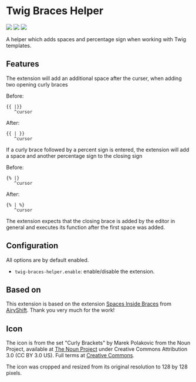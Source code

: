 # Twig Braces Helper

[![](https://vsmarketplacebadge.apphb.com/version/zepich.twig-braces-helper.svg)](https://marketplace.visualstudio.com/items?itemName=zepich.twig-braces-helper)
[![](https://vsmarketplacebadge.apphb.com/installs-short/zepich.twig-braces-helper.svg)](https://marketplace.visualstudio.com/items?itemName=zepich.twig-braces-helper)
[![](https://vsmarketplacebadge.apphb.com/rating-short/zepich.twig-braces-helper.svg)](https://marketplace.visualstudio.com/items?itemName=zepich.twig-braces-helper)

A helper which adds spaces and percentage sign when working with Twig templates.

## Features

The extension will add an additional space after the curser, when adding two opening curly braces

Before:

    {{ |}}
       ^cursor

After:

    {{ | }}
       ^cursor

If a curly brace followed by a percent sign is entered, the extension will add a space and another percentage sign to the closing sign

Before:

    {% |}
       ^cursor

After:

    {% | %}
       ^cursor

The extension expects that the closing brace is added by the editor in general and executes its function after the first space was added.

## Configuration

All options are by default enabled.

- `twig-braces-helper.enable`: enable/disable the extension.

## Based on

This extension is based on the extension [Spaces Inside Braces](https://marketplace.visualstudio.com/items?itemName=AiryShift.spaces-inside-braces) from [AiryShift](https://github.com/AiryShift). Thank you very much for the work!

## Icon

The icon is from the set "Curly Brackets" by Marek Polakovic from the Noun Project, available at [The Noun Project](https://thenounproject.com/term/curly-brackets/108564/) under Creative Commons Attribution 3.0 (CC BY 3.0 US).
Full terms at [Creative Commons](https://creativecommons.org/licenses/by/3.0/us/).

The icon was cropped and resized from its original resolution to 128 by 128 pixels.
